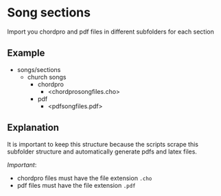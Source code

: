 # Song sections

Import you chordpro and pdf files in different subfolders for each section

## Example

- songs/sections
  - church songs
    - chordpro
      - <chordprosongfiles.cho>
    - pdf
      - <pdfsongfiles.pdf>

## Explanation

It is important to keep this structure because the scripts scrape this subfolder structure and automatically generate pdfs and latex files.

*Important*:

- chordpro files must have the file extension `.cho`
- pdf files must have the file extension `.pdf`
